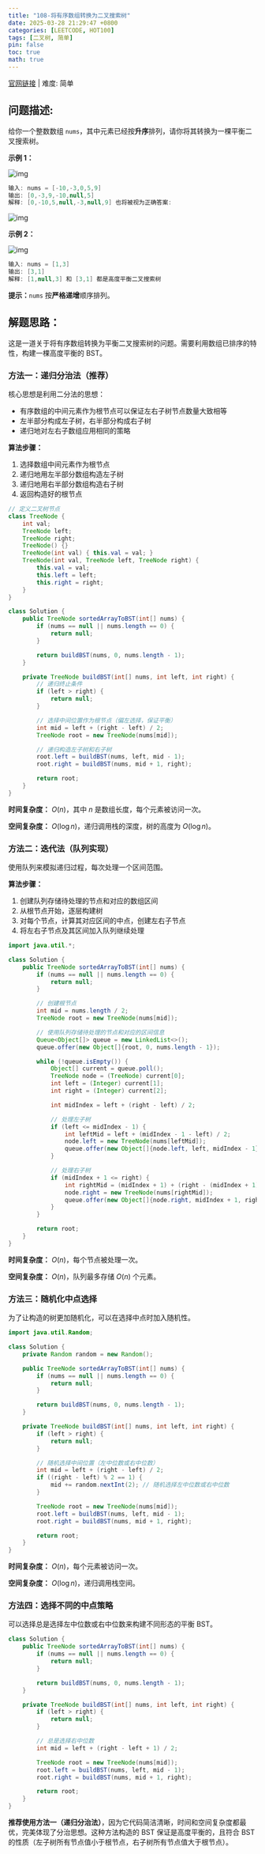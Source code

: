 ```yaml
---
title: "108-将有序数组转换为二叉搜索树"
date: 2025-03-28 21:29:47 +0800
categories: [LEETCODE, HOT100]
tags: [二叉树, 简单]
pin: false
toc: true
math: true
---
```


[官网链接](https://leetcode.cn/problems/convert-sorted-array-to-binary-search-tree/) \| 难度: 简单

## 问题描述:

给你一个整数数组 `nums`，其中元素已经按**升序**排列，请你将其转换为一棵平衡二叉搜索树。

**示例 1：**

![img](../assets/img/posts/leetcode/p108_0.jpg)

```java
输入: nums = [-10,-3,0,5,9]
输出: [0,-3,9,-10,null,5]
解释: [0,-10,5,null,-3,null,9] 也将被视为正确答案:
```

![img](../assets/img/posts/leetcode/p108_1.jpg)

**示例 2：**

![img](../assets/img/posts/leetcode/p108_2.jpg)

```java
输入: nums = [1,3]
输出: [3,1]
解释: [1,null,3] 和 [3,1] 都是高度平衡二叉搜索树
```

**提示：**`nums` 按**严格递增**顺序排列。

## 解题思路：

这是一道关于将有序数组转换为平衡二叉搜索树的问题。需要利用数组已排序的特性，构建一棵高度平衡的 BST。

### 方法一：递归分治法（推荐）

核心思想是利用二分法的思想：

- 有序数组的中间元素作为根节点可以保证左右子树节点数量大致相等
- 左半部分构成左子树，右半部分构成右子树
- 递归地对左右子数组应用相同的策略

**算法步骤：**

1. 选择数组中间元素作为根节点
2. 递归地用左半部分数组构造左子树
3. 递归地用右半部分数组构造右子树
4. 返回构造好的根节点

```java
// 定义二叉树节点
class TreeNode {
    int val;
    TreeNode left;
    TreeNode right;
    TreeNode() {}
    TreeNode(int val) { this.val = val; }
    TreeNode(int val, TreeNode left, TreeNode right) {
        this.val = val;
        this.left = left;
        this.right = right;
    }
}

class Solution {
    public TreeNode sortedArrayToBST(int[] nums) {
        if (nums == null || nums.length == 0) {
            return null;
        }

        return buildBST(nums, 0, nums.length - 1);
    }

    private TreeNode buildBST(int[] nums, int left, int right) {
        // 递归终止条件
        if (left > right) {
            return null;
        }

        // 选择中间位置作为根节点（偏左选择，保证平衡）
        int mid = left + (right - left) / 2;
        TreeNode root = new TreeNode(nums[mid]);

        // 递归构造左子树和右子树
        root.left = buildBST(nums, left, mid - 1);
        root.right = buildBST(nums, mid + 1, right);

        return root;
    }
}
```

**时间复杂度：** $O(n)$，其中 $n$ 是数组长度，每个元素被访问一次。

**空间复杂度：** $O(\log n)$，递归调用栈的深度，树的高度为 $O(\log n)$。

### 方法二：迭代法（队列实现）

使用队列来模拟递归过程，每次处理一个区间范围。

**算法步骤：**

1. 创建队列存储待处理的节点和对应的数组区间
2. 从根节点开始，逐层构建树
3. 对每个节点，计算其对应区间的中点，创建左右子节点
4. 将左右子节点及其区间加入队列继续处理

```java
import java.util.*;

class Solution {
    public TreeNode sortedArrayToBST(int[] nums) {
        if (nums == null || nums.length == 0) {
            return null;
        }

        // 创建根节点
        int mid = nums.length / 2;
        TreeNode root = new TreeNode(nums[mid]);

        // 使用队列存储待处理的节点和对应的区间信息
        Queue<Object[]> queue = new LinkedList<>();
        queue.offer(new Object[]{root, 0, nums.length - 1});

        while (!queue.isEmpty()) {
            Object[] current = queue.poll();
            TreeNode node = (TreeNode) current[0];
            int left = (Integer) current[1];
            int right = (Integer) current[2];

            int midIndex = left + (right - left) / 2;

            // 处理左子树
            if (left <= midIndex - 1) {
                int leftMid = left + (midIndex - 1 - left) / 2;
                node.left = new TreeNode(nums[leftMid]);
                queue.offer(new Object[]{node.left, left, midIndex - 1});
            }

            // 处理右子树
            if (midIndex + 1 <= right) {
                int rightMid = (midIndex + 1) + (right - (midIndex + 1)) / 2;
                node.right = new TreeNode(nums[rightMid]);
                queue.offer(new Object[]{node.right, midIndex + 1, right});
            }
        }

        return root;
    }
}
```

**时间复杂度：** $O(n)$，每个节点被处理一次。

**空间复杂度：** $O(n)$，队列最多存储 $O(n)$ 个元素。

### 方法三：随机化中点选择

为了让构造的树更加随机化，可以在选择中点时加入随机性。

```java
import java.util.Random;

class Solution {
    private Random random = new Random();

    public TreeNode sortedArrayToBST(int[] nums) {
        if (nums == null || nums.length == 0) {
            return null;
        }

        return buildBST(nums, 0, nums.length - 1);
    }

    private TreeNode buildBST(int[] nums, int left, int right) {
        if (left > right) {
            return null;
        }

        // 随机选择中间位置（左中位数或右中位数）
        int mid = left + (right - left) / 2;
        if ((right - left) % 2 == 1) {
            mid += random.nextInt(2); // 随机选择左中位数或右中位数
        }

        TreeNode root = new TreeNode(nums[mid]);
        root.left = buildBST(nums, left, mid - 1);
        root.right = buildBST(nums, mid + 1, right);

        return root;
    }
}
```

**时间复杂度：** $O(n)$，每个元素被访问一次。

**空间复杂度：** $O(\log n)$，递归调用栈空间。

### 方法四：选择不同的中点策略

可以选择总是选择左中位数或右中位数来构建不同形态的平衡 BST。

```java
class Solution {
    public TreeNode sortedArrayToBST(int[] nums) {
        if (nums == null || nums.length == 0) {
            return null;
        }

        return buildBST(nums, 0, nums.length - 1);
    }

    private TreeNode buildBST(int[] nums, int left, int right) {
        if (left > right) {
            return null;
        }

        // 总是选择右中位数
        int mid = left + (right - left + 1) / 2;

        TreeNode root = new TreeNode(nums[mid]);
        root.left = buildBST(nums, left, mid - 1);
        root.right = buildBST(nums, mid + 1, right);

        return root;
    }
}
```

**推荐使用方法一（递归分治法）**，因为它代码简洁清晰，时间和空间复杂度都最优，完美体现了分治思想。这种方法构造的 BST 保证是高度平衡的，且符合 BST 的性质（左子树所有节点值小于根节点，右子树所有节点值大于根节点）。
